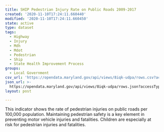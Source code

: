 ```yaml
---
title: SHIP Pedestrian Injury Rate on Public Roads 2009-2017
created: '2020-11-10T17:24:11.660440'
modified: '2020-11-10T17:24:11.660450'
state: active
type: dataset
tags:
  - Highway
  - Injury
  - Mdh
  - Mdot
  - Pedestrian
  - Ship
  - State Health Improvement Process
groups:
  - Local Government
csv_url: 'https://opendata.maryland.gov/api/views/8iqk-udpa/rows.csv?accessType=DOWNLOAD'
json_url: >-
  https://opendata.maryland.gov/api/views/8iqk-udpa/rows.json?accessType=DOWNLOAD
layout: post

---
```

This indicator shows the rate of pedestrian injuries on public roads per 100,000 population. Maintaining pedestrian safety is a key element in preventing motor vehicle injuries and fatalities. Children are especially at risk for pedestrian injuries and fatalities.
